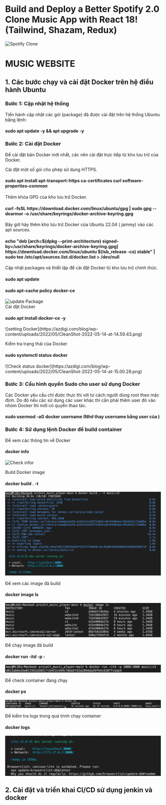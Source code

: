 # Build and Deploy a Better Spotify 2.0 Clone Music App with React 18! (Tailwind, Shazam, Redux)
![Spotify Clone](https://i.ibb.co/mFh2kGZ/Thumbnail-2.png)

<h1>MUSIC WEBSITE</h1>
<h2>1. Các bước chạy và cài đặt Docker trên hệ điều hành Ubuntu</h2>
<h3>Bước 1: Cập nhật hệ thống</h3>
Tiến hành cập nhật các gói (package) đã được cài đặt trên hệ thống Ubuntu bằng lệnh:

<h4>sudo apt update -y && apt upgrade -y</h4>
    
<h3>Bước 2: Cài đặt Docker</h3>
Để cài đặt bản Docker mới nhất, các  nên cài đặt trực tiếp từ kho lưu trữ của Docker.

Cài đặt một số gói cho phép sử dụng HTTPS.

<h4>sudo apt install apt-transport-https ca-certificates curl software-properties-common</h4>  
    
Thêm khóa GPG của kho lưu trữ Docker.
  
<h4>curl -fsSL https://download.docker.com/linux/ubuntu/gpg | sudo gpg --dearmor -o /usr/share/keyrings/docker-archive-keyring.gpg</h4>
    
Bây giờ hãy thêm kho lưu trữ Docker của Ubuntu 22.04 ( jammy) vào các apt sources.
  
<h4>echo "deb [arch=$(dpkg --print-architecture) signed-by=/usr/share/keyrings/docker-archive-keyring.gpg] https://download.docker.com/linux/ubuntu $(lsb_release -cs) stable" | sudo tee /etc/apt/sources.list.d/docker.list > /dev/null</h4>
    
Cập nhật packages và thiết lập để cài đặt Docker từ kho lưu trữ chính thức.
  
<h4>sudo apt update</h4>
<h4>sudo apt-cache policy docker-ce</h4>
    
![update Package](https://azdigi.com/blog/wp-content/uploads/2022/05/CleanShot-2022-05-14-at-14.58.10.png)    
Cài đặt Docker
  
<h4>sudo apt install docker-ce -y</h4>
![setting Docker](https://azdigi.com/blog/wp-content/uploads/2022/05/CleanShot-2022-05-14-at-14.59.43.png) 
    
Kiểm tra trạng thái của Docker
 
<h4>sudo systemctl status docker</h4>
![Check status docker](https://azdigi.com/blog/wp-content/uploads/2022/05/CleanShot-2022-05-14-at-15.00.28.png)
    
<h3>Bước 3: Cấu hình quyền Sudo cho user sử dụng Docker</h3>
Các Docker yêu cầu chỉ được thực thi với tư cách người dùng root theo mặc định. Do đó nếu các  sử dụng các user khác thì cần phải thêm user đó vào nhóm Docker thì mới có quyền thao tác.

<h4>sudo usermod -aG docker username  (Nhớ thay username bằng user của )</h4>
    
<h3>Bước 4: Sử dụng lệnh Docker để build container</h3>
Để xem các thông tin về Docker

<h4>docker info</h4>

![Check infor](https://azdigi.com/blog/wp-content/uploads/2022/05/CleanShot-2022-05-14-at-15.08.38.png)
    
Build Docker image
  
<h4>docker build . -t <tên tag image> </h4>

![](image_tutorial/342354139_202118322584951_1834945296942003401_n.png)

Để xem các image đã build

<h4>docker image ls</h4>

![](image_tutorial/342490521_217933580975154_883109246959707632_n.png)

Để chạy image đã build 

<h4>docker run -itd -p <Cổng của dự án expose ra>:<cổng ánh xạ đến container> <name:tag> </h4>

![](image_tutorial/342713892_985541185939922_1262460989242421033_n.png)

Để check container đang chạy 

<h4>docker ps</h4>

![](image_tutorial/344371889_247758604446759_341631157296807510_n.png)

Để kiểm tra logs trong quá trình chạy container 

<h4>docker logs <image ID></h4>

![](image_tutorial/342405361_176037032056786_2077710370705631803_n.png)

<h2>2. Cài đặt và triển khai CI/CD sử dụng jenkin và docker</h2>